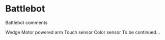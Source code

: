 # Battlebot
Battlebot comments

Wedge
Motor powered arm
Touch sensor
Color sensor
To be continued...
